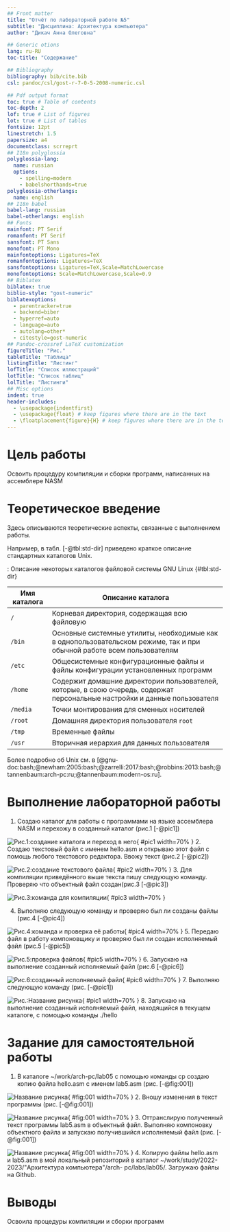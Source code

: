 ```yaml
---
## Front matter
title: "Отчёт по лабораторной работе №5"
subtitle: "Дисциплина: Архитектура компьютера"
author: "Дикач Анна Олеговна"

## Generic otions
lang: ru-RU
toc-title: "Содержание"

## Bibliography
bibliography: bib/cite.bib
csl: pandoc/csl/gost-r-7-0-5-2008-numeric.csl

## Pdf output format
toc: true # Table of contents
toc-depth: 2
lof: true # List of figures
lot: true # List of tables
fontsize: 12pt
linestretch: 1.5
papersize: a4
documentclass: scrreprt
## I18n polyglossia
polyglossia-lang:
  name: russian
  options:
	- spelling=modern
	- babelshorthands=true
polyglossia-otherlangs:
  name: english
## I18n babel
babel-lang: russian
babel-otherlangs: english
## Fonts
mainfont: PT Serif
romanfont: PT Serif
sansfont: PT Sans
monofont: PT Mono
mainfontoptions: Ligatures=TeX
romanfontoptions: Ligatures=TeX
sansfontoptions: Ligatures=TeX,Scale=MatchLowercase
monofontoptions: Scale=MatchLowercase,Scale=0.9
## Biblatex
biblatex: true
biblio-style: "gost-numeric"
biblatexoptions:
  - parentracker=true
  - backend=biber
  - hyperref=auto
  - language=auto
  - autolang=other*
  - citestyle=gost-numeric
## Pandoc-crossref LaTeX customization
figureTitle: "Рис."
tableTitle: "Таблица"
listingTitle: "Листинг"
lofTitle: "Список иллюстраций"
lotTitle: "Список таблиц"
lolTitle: "Листинги"
## Misc options
indent: true
header-includes:
  - \usepackage{indentfirst}
  - \usepackage{float} # keep figures where there are in the text
  - \floatplacement{figure}{H} # keep figures where there are in the text
---
```


# Цель работы

Освоить процедуру компиляции и сборки программ, написанных на ассемблере NASM

# Теоретическое введение

Здесь описываются теоретические аспекты, связанные с выполнением работы.

Например, в табл. [-@tbl:std-dir] приведено краткое описание стандартных каталогов Unix.

: Описание некоторых каталогов файловой системы GNU Linux {#tbl:std-dir}

| Имя каталога | Описание каталога                                                                                                          |
|--------------|----------------------------------------------------------------------------------------------------------------------------|
| `/`          | Корневая директория, содержащая всю файловую                                                                               |
| `/bin `      | Основные системные утилиты, необходимые как в однопользовательском режиме, так и при обычной работе всем пользователям     |
| `/etc`       | Общесистемные конфигурационные файлы и файлы конфигурации установленных программ                                           |
| `/home`      | Содержит домашние директории пользователей, которые, в свою очередь, содержат персональные настройки и данные пользователя |
| `/media`     | Точки монтирования для сменных носителей                                                                                   |
| `/root`      | Домашняя директория пользователя  `root`                                                                                   |
| `/tmp`       | Временные файлы                                                                                                            |
| `/usr`       | Вторичная иерархия для данных пользователя                                                                                 |

Более подробно об Unix см. в [@gnu-doc:bash;@newham:2005:bash;@zarrelli:2017:bash;@robbins:2013:bash;@tannenbaum:arch-pc:ru;@tannenbaum:modern-os:ru].

# Выполнение лабораторной работы

1. Создаю каталог для работы с программами на языке ассемблера NASM и перехожу в созданный каталог (рис.1 [-@pic1])

![Рис.1:создание каталога и переход в него](image/pic1.png){ #pic1 width=70% }
2. Создаю текстовый файл с именем hello.asm и открываю этот файл с помощь любого текстового редактора. Ввожу текст (рис.2 [-@pic2])

![Рис.2:создание текстового файла](image/pic2.png){ #pic2 width=70% }
3. Для компиляции приведённого выше текста пишу следующую команду. Проверяю  что объектный файл создан(рис.3 [-@pic3])

![Рис.3:команда для компиляции](image/pic3.png){ #pic3 width=70% }

4. Выполняю следующую команду и проверяю был ли созданы файлы (рис.4 [-@pic4])

![Рис.4:команда и проверка её работы](image/pic4.png){ #pic4 width=70% }
5. Передаю файл  в работу компоновщику и проверяю был ли создан исполняемый файл (рис.5 [-@pic5])

![Рис.5:проверка файлов](image/pic5.png){ #pic5 width=70% }
6. Запускаю на выполнение созданный исполняемый файл (рис.6 [-@pic6])

![Рис.6:созданный исполняемый файл](image/pic6.png){ #pic6 width=70% }
7. Выполняю следующую команду (рис. [-@pic1])

![Рис.:Название рисунка](image/pic1.png){ #pic1 width=70% }
8. Запускаю на выполнение созданный исполняемый файл, находящийся в текущем каталоге, с помощью команды ./hello

# Задание для самостоятельной работы

1.  В каталоге ~/work/arch-pc/lab05 с помощью команды cp создаю копию
файла hello.asm с именем lab5.asm (рис. [-@fig:001])

![Название рисунка](image/placeimg_800_600_tech.jpg){ #fig:001 width=70% }
2. Вношу изменения в текст программы (рис. [-@fig:001])

![Название рисунка](image/placeimg_800_600_tech.jpg){ #fig:001 width=70% }
3. Оттранслирую полученный текст программы lab5.asm в объектный
файл. Выполняю компоновку объектного файла и запускаю получившийся исполняемый файл (рис. [-@fig:001])

![Название рисунка](image/placeimg_800_600_tech.jpg){ #fig:001 width=70% }
4. Копирую файлы hello.asm и lab5.asm в мой локальный репозиторий
в каталог ~/work/study/2022-2023/"Архитектура компьютера"/arch-
pc/labs/lab05/. Загружаю файлы на Github.



# Выводы

Освоила процедуры компиляции и сборки программ


